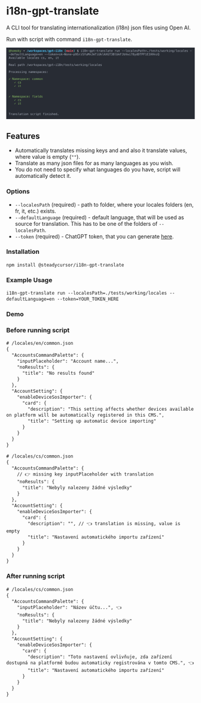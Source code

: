 # i18n-gpt-translate

A CLI tool for translating internationalization (i18n) json files using Open AI.

Run with script with command `i18n-gpt-translate`.

![preview](https://raw.githubusercontent.com/steadycursor/i18n-gpt-translate/main/assets/preview.png)

## Features

- Automatically translates missing keys and and also it translate values, where value is empty (`""`).
- Translate as many json files for as many languages as you wish.
- You do not need to specify what languages do you have, script will automatically detect it.

### Options

- `--localesPath` (required) - path to folder, where your locales folders (en, fr, it, etc.) exists.
- `--defaultLanguage` (required) - default language, that will be used as source for translation. This has to be one of the folders of `--localesPath`.
- `--token` (required) - ChatGPT token, that you can generate [here](https://platform.openai.com/settings/profile?tab=api-keys).

### Installation

```
npm install @steadycursor/i18n-gpt-translate
```

### Example Usage

```
i18n-gpt-translate run --localesPath=./tests/working/locales --defaultLanguage=en --token=YOUR_TOKEN_HERE
```

### Demo

### Before running script

```
# /locales/en/common.json
{
  "AccountsCommandPalette": {
    "inputPlaceholder": "Account name...",
    "noResults": {
      "title": "No results found"
    }
  },
  "AccountSetting": {
    "enableDeviceSosImporter": {
      "card": {
        "description": "This setting affects whether devices available on platform will be automatically registered in this CMS.",
        "title": "Setting up automatic device importing"
      }
    }
  }
}
```

```
# /locales/cs/common.json
{
  "AccountsCommandPalette": {
    // 👉 missing key inputPlaceholder with translation
    "noResults": {
      "title": "Nebyly nalezeny žádné výsledky"
    }
  },
  "AccountSetting": {
    "enableDeviceSosImporter": {
      "card": {
        "description": "", // 👈 translation is missing, value is empty
        "title": "Nastavení automatického importu zařízení"
      }
    }
  }
}
```

### After running script

```
# /locales/cs/common.json
{
  "AccountsCommandPalette": {
    "inputPlaceholder": "Název účtu...", 👈
    "noResults": {
      "title": "Nebyly nalezeny žádné výsledky"
    }
  },
  "AccountSetting": {
    "enableDeviceSosImporter": {
      "card": {
        "description": "Toto nastavení ovlivňuje, zda zařízení dostupná na platformě budou automaticky registrována v tomto CMS.", 👈
        "title": "Nastavení automatického importu zařízení"
      }
    }
  }
}
```

